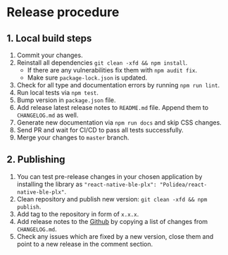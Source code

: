 # Release procedure

## 1. Local build steps

1. Commit your changes.
2. Reinstall all dependencies `git clean -xfd && npm install`.
    * If there are any vulnerabilities fix them with `npm audit fix`.
    * Make sure `package-lock.json` is updated.
3. Check for all type and documentation errors by running `npm run lint`.
4. Run local tests via `npm test`.
5. Bump version in `package.json` file.
6. Add release latest release notes to `README.md` file. Append them to `CHANGELOG.md` as well.
7. Generate new documentation via `npm run docs` and skip CSS changes.
8. Send PR and wait for CI/CD to pass all tests successfully.
9. Merge your changes to `master` branch.

## 2. Publishing

1. You can test pre-release changes in your chosen application by installing the library as
  ```"react-native-ble-plx": "Polidea/react-native-ble-plx"```.
2. Clean repository and publish new version: `git clean -xfd && npm publish`.
3. Add tag to the repository in form of `x.x.x`.
4. Add release notes to the [Github](https://github.com/Polidea/react-native-ble-plx/releases) by copying a list of changes from `CHANGELOG.md`.
3. Check any issues which are fixed by a new version, close them and point to a new release in the comment section.
